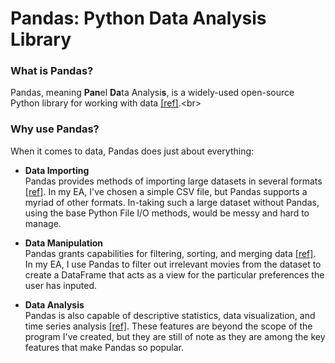 # Pandas: Python Data Analysis Library

### What is Pandas?

Pandas, meaning **Pan**el **Da**ta Analysi**s**, is a widely-used open-source Python library for working with data [[ref]](https://www.w3schools.com/python/pandas/pandas_intro.asp#:~:text=What%20is%20Pandas%3F,by%20Wes%20McKinney%20in%202008.).<br>


### Why use Pandas?

When it comes to data, Pandas does just about everything:

- **Data Importing**<br>
Pandas provides methods of importing large datasets in several formats [[ref]](https://pandas.pydata.org/pandas-docs/stable/reference/io.html). In my EA, I've chosen a simple CSV file, but Pandas supports a myriad of other formats. In-taking such a large dataset without Pandas, using the base Python File I/O methods, would be messy and hard to manage.

- **Data Manipulation**<br>
Pandas grants capabilities for filtering, sorting, and merging data [[ref]](https://pandas.pydata.org/docs/user_guide/merging.html). In my EA, I use Pandas to filter out irrelevant movies from the dataset to create a DataFrame that acts as a view for the particular preferences the user has inputed.

- **Data Analysis**<br>
Pandas is also capable of descriptive statistics, data visualization, and time series analysis [[ref]](https://pandas.pydata.org/docs/user_guide/visualization.html). These features are beyond the scope of the program I've created, but they are still of note as they are among the key features that make Pandas so popular.

